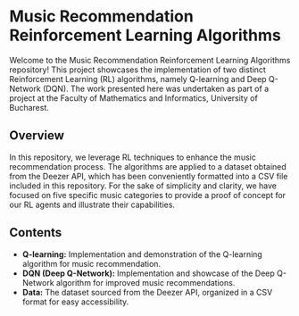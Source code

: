 # Music Recommendation Reinforcement Learning Algorithms

Welcome to the Music Recommendation Reinforcement Learning Algorithms repository! This project showcases the implementation of two distinct Reinforcement Learning (RL) algorithms, namely Q-learning and Deep Q-Network (DQN). The work presented here was undertaken as part of a project at the Faculty of Mathematics and Informatics, University of Bucharest.

## Overview

In this repository, we leverage RL techniques to enhance the music recommendation process. The algorithms are applied to a dataset obtained from the Deezer API, which has been conveniently formatted into a CSV file included in this repository. For the sake of simplicity and clarity, we have focused on five specific music categories to provide a proof of concept for our RL agents and illustrate their capabilities.

## Contents

- **Q-learning:** Implementation and demonstration of the Q-learning algorithm for music recommendation.
- **DQN (Deep Q-Network):** Implementation and showcase of the Deep Q-Network algorithm for improved music recommendations.
- **Data:** The dataset sourced from the Deezer API, organized in a CSV format for easy accessibility.